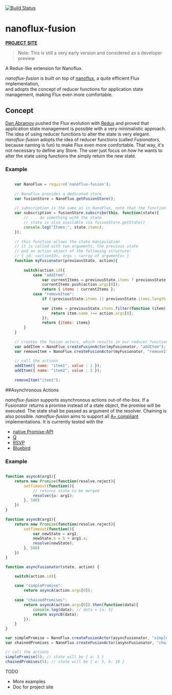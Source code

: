 [![Build Status](https://travis-ci.org/ohager/nanoflux-fusion.svg?branch=master)](https://travis-ci.org/ohager/nanoflux-fusion)



# nanoflux-fusion

[__PROJECT SITE__](http://ohager.github.io/nanoflux/)

> Note: This is still a very early version and considered as a developer preview

A Redux-like extension for Nanoflux.

*nanoflux-fusion* is built on top of [nanoflux](https://github.com/ohager/nanoflux), a quite efficient Flux implementation,  
and adopts the concept of reducer functions for application state management, making Flux even more comfortable.

## Concept

[Dan Abramov](https://github.com/gaearon) pushed the Flux evolution with [Redux](http://redux.js.org/) and proved that application 
state management is possible with a very minimalistic approach. The idea of using reducer functions to alter the state
is very elegant. *nanoflux-fusion* adopts the idea of reducer functions (called *Fusionators*, because naming is fun) to make Flux even more comfortable.
That way, it's not necessary to define any Store. The user just focus on *how* he wants to alter the state using
functions the simply return the new state.

### Example

```javascript

	var NanoFlux = require('nanoflux-fusion');
	
	// NanoFlux provides a dedicated store
	var fusionStore = NanoFlux.getFusionStore();
	
	// subscription is the same as in NanoFlux, note that the function passes a state (which is immutable)
	var subscription = fusionStore.subscribe(this, function(state){
		// ... do something with the state
		// state is also available via fusionStore.getState()
		console.log("Items:", state.items);
	});
	
	// this function allows the state manipulation
	// it is called with two arguments, the previous state
	// and an action object of the following structure:
	// { id: <actionId>, args : <array of arguments> }
	function myFusionator(previousState, action){
	
		switch(action.id){
			case "addItem":
				var currentItems = previousState.items ? previousState.items.slice() :[] ;
				currentItems.push(action.args[0]);
				return { items : currentItems };
			case "removeItem":
				if (!previousState.items || previousState.items.length == 0) return {};
	
				var items = previousState.items.filter(function (item) {
					return item.name !== action.args[0];
				});
				return {items: items}
		}
	}
	
	// creates the fusion actors, which results in our reducer function ("fusionator")
	var addItem = NanoFlux.createFusionActor(myFusionator, "addItem");
	var removeItem = NanoFlux.createFusionActor(myFusionator, "removeItem");
	
	// call the actions
	addItem({ name: "item1", value : 1 });
	addItem({ name: "item2", value : 2 });
	
	removeItem("item1");

```

##Asynchronous Actions

*nanoflux-fusion* supports asynchronous actions out-of-the-box. If a Fusionator returns a promise instead of a state object,
the promise will be executed. The state shall be passed as argument of the resolver. Chaining is also possible. 
*nanoflux-fusion* aims to support all [A+ compliant](https://promisesaplus.com/) implementations. 
It is currently tested with the 

 - [native Promise-API](https://developer.mozilla.org/en/docs/Web/JavaScript/Reference/Global_Objects/Promise/)
 - [Q](https://github.com/kriskowal/q/)
 - [RSVP](https://github.com/tildeio/rsvp.js/)
 - [Bluebird](https://github.com/petkaantonov/bluebird/)
 
 ### Example
 
```javascript

function asyncA(arg1){
	return new Promise(function(resolve,reject){
		setTimeout(function(){
			// returns state to be merged
			resolve({a: arg1);
		}, 500)
	})
}
 
function asyncB(arg1){
	return new Promise(function(resolve,reject){
		setTimeout(function(){
			var newState = arg1;
			newState.b = 5 + arg1.a;
			resolve(newState);
		}, 500)
	})
}

function asyncFusionator(state, action) {

	switch(action.id){
		
	case "simplePromise":
		return asyncA(action.args[0]); 
		
	case "chainedPromises":
		return asyncA(action.args[0]).then(function(data){
			console.log(data); // data = {a: 5} 
			return asyncB(data);  
		});
	}
}

var simplePromise = NanoFlux.createFusionActor(asyncFusionator, "simplePromise");
var chainedPromises = NanoFlux.createFusionActor(asyncFusionator, "chainedPromises");

// call the actions
simplePromise(5); // state will be { a: 5 }
chainedPromises(5); // state will be { a: 5, b: 10 }

```
 
 
 TODO

- More examples
- Doc for project site


